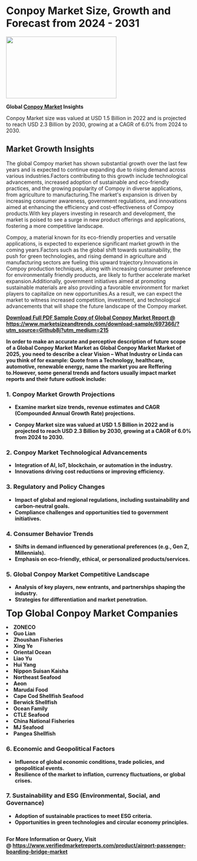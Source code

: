 <H1>Conpoy Market Size, Growth and Forecast from 2024 - 2031</H1><img class="aligncenter size-medium wp-image-584254" src="https://thirdeyenews.in/wp-content/uploads/2024/09/Global-Market-Research-300x168.jpeg" alt="" width="300" height="168" /><p><strong>Global&nbsp;<a href="https://www.marketsizeandtrends.com/download-sample/697366/?utm_source=Github8j?utm_medium=215">Conpoy Market</a> Insights</strong></p><p>Conpoy Market size was valued at USD 1.5 Billion in 2022 and is projected to reach USD 2.3 Billion by 2030, growing at a CAGR of 6.0% from 2024 to 2030.</p><p><h2>Market Growth Insights</h2> <p>The global Compoy market has shown substantial growth over the last few years and is expected to continue expanding due to rising demand across various industries.Factors contributing to this growth include technological advancements, increased adoption of sustainable and eco-friendly practices, and the growing popularity of Compoy in diverse applications, from agriculture to manufacturing.The market's expansion is driven by increasing consumer awareness, government regulations, and innovations aimed at enhancing the efficiency and cost-effectiveness of Compoy products.With key players investing in research and development, the market is poised to see a surge in new product offerings and applications, fostering a more competitive landscape.</p> <p><strong><a href="#"></a></strong></p> <p>Compoy, a material known for its eco-friendly properties and versatile applications, is expected to experience significant market growth in the coming years.Factors such as the global shift towards sustainability, the push for green technologies, and rising demand in agriculture and manufacturing sectors are fueling this upward trajectory.Innovations in Compoy production techniques, along with increasing consumer preference for environmentally friendly products, are likely to further accelerate market expansion.Additionally, government initiatives aimed at promoting sustainable materials are also providing a favorable environment for market players to capitalize on new opportunities.As a result, we can expect the market to witness increased competition, investment, and technological advancements that will shape the future landscape of the Compoy market.</p> <p><strong><a href="#"></p><p><span class=""><strong>Download Full PDF Sample Copy of Global Conpoy Market Report</strong> @ <a href="https://www.marketsizeandtrends.com/download-sample/697366/?utm_source=Github8j?utm_medium=215" target="_blank">https://www.marketsizeandtrends.com/download-sample/697366/?utm_source=Github8j?utm_medium=215</a></span></p><p>In order to make an accurate and perceptive description of future scope of a Global&nbsp;Conpoy Market Market as Global&nbsp;Conpoy Market Market of 2025, you need to describe a clear Vision &ndash; What Industry or Linda can you think of for example: Quote from a Technology, healthcare, automotive, renewable energy, name the market you are Reffering to.However, some general trends and factors usually impact market reports and their future outlook include:</p><h3>1.&nbsp;<strong>Conpoy Market Growth Projections</strong></h3><ul><li>Examine market size trends, revenue estimates and CAGR (Compounded Annual Growth Rate) projections.</li><li><p>Conpoy Market size was valued at USD 1.5 Billion in 2022 and is projected to reach USD 2.3 Billion by 2030, growing at a CAGR of 6.0% from 2024 to 2030.</p></li></ul><h3>2.&nbsp;<strong>Conpoy Market Technological Advancements</strong></h3><ul><li>Integration of AI, IoT, blockchain, or automation in the industry.</li><li>Innovations driving cost reductions or improving efficiency.</li></ul><h3>3.&nbsp;<strong>Regulatory and Policy Changes</strong></h3><ul><li>Impact of global and regional regulations, including sustainability and carbon-neutral goals.</li><li>Compliance challenges and opportunities tied to government initiatives.</li></ul><h3>4.&nbsp;<strong>Consumer Behavior Trends</strong></h3><ul><li>Shifts in demand influenced by generational preferences (e.g., Gen Z, Millennials).</li><li>Emphasis on eco-friendly, ethical, or personalized products/services.</li></ul><h3>5.&nbsp;<strong>Global Conpoy Market Competitive Landscape</strong></h3><ul><li>Analysis of key players, new entrants, and partnerships shaping the industry.</li><li>Strategies for differentiation and market penetration.</li></ul><p data-pm-slice="1 1 []"><span style="color: inherit; font-family: inherit; font-size: 25px;">Top Global Conpoy Market Companies</span></p><div class="" data-test-id=""><p><li>ZONECO</li><li> Guo Lian</li><li> Zhoushan Fisheries</li><li> Xing Ye</li><li> Oriental Ocean</li><li> Liao Yu</li><li> Hui Yang</li><li> Nippon Suisan Kaisha</li><li> Northeast Seafood</li><li> Aeon</li><li> Marudai Food</li><li> Cape Cod Shellfish Seafood</li><li> Berwick Shellfish</li><li> Ocean Family</li><li> CTLE Seafood</li><li> China National Fisheries</li><li> MJ Seafood</li><li> Pangea Shellfish</li></p></div><h3>6.&nbsp;<strong>Economic and Geopolitical Factors</strong></h3><ul><li>Influence of global economic conditions, trade policies, and geopolitical events.</li><li>Resilience of the market to inflation, currency fluctuations, or global crises.</li></ul><h3>7.&nbsp;<strong>Sustainability and ESG (Environmental, Social, and Governance)</strong></h3><ul><li>Adoption of sustainable practices to meet ESG criteria.</li><li>Opportunities in green technologies and circular economy principles.</li></ul><h2><strong style="font-size: 14px;">For More Information or Query, Visit @&nbsp;</strong><a style="background-color: #ffffff; font-size: 14px;" href="https://www.marketsizeandtrends.com/report/conpoy-market/" target="_blank">https://www.verifiedmarketreports.com/product/airport-passenger-boarding-bridge-market</a></h2>